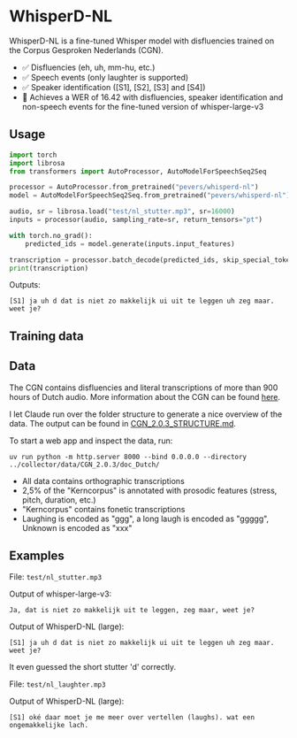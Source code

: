 # WhisperD-NL

WhisperD-NL is a fine-tuned Whisper model with disfluencies trained on the Corpus Gesproken Nederlands (CGN).

- ✅ Disfluencies (eh, uh, mm-hu, etc.)
- ✅ Speech events (only laughter is supported)
- ✅ Speaker identification ([S1], [S2], [S3] and [S4])
- 🧠 Achieves a WER of 16.42 with disfluencies, speaker identification and non-speech events for the fine-tuned version of whisper-large-v3

## Usage

```python
import torch
import librosa
from transformers import AutoProcessor, AutoModelForSpeechSeq2Seq

processor = AutoProcessor.from_pretrained("pevers/whisperd-nl")
model = AutoModelForSpeechSeq2Seq.from_pretrained("pevers/whisperd-nl")

audio, sr = librosa.load("test/nl_stutter.mp3", sr=16000)
inputs = processor(audio, sampling_rate=sr, return_tensors="pt")

with torch.no_grad():
    predicted_ids = model.generate(inputs.input_features)

transcription = processor.batch_decode(predicted_ids, skip_special_tokens=False)[0]
print(transcription)
```

Outputs:

```
[S1] ja uh d dat is niet zo makkelijk ui uit te leggen uh zeg maar. weet je?
```

## Training data



## Data

The CGN contains disfluencies and literal transcriptions of more than 900 hours of Dutch audio. 
More information about the CGN can be found [here](https://taalmaterialen.ivdnt.org/download/tstc-corpus-gesproken-nederlands/).

I let Claude run over the folder structure to generate a nice overview of the data.
The output can be found in [CGN_2.0.3_STRUCTURE.md](./CGN_2.0.3_STRUCTURE.md).

To start a web app and inspect the data, run:

`uv run python -m http.server 8000 --bind 0.0.0.0 --directory ../collector/data/CGN_2.0.3/doc_Dutch/`

- All data contains orthographic transcriptions
- 2,5% of the "Kerncorpus" is annotated with prosodic features (stress, pitch, duration, etc.)
- "Kerncorpus" contains fonetic transcriptions
- Laughing is encoded as "ggg", a long laugh is encoded as "ggggg", Unknown is encoded as "xxx"

## Examples

File: `test/nl_stutter.mp3`

Output of whisper-large-v3:

```
Ja, dat is niet zo makkelijk uit te leggen, zeg maar, weet je?
```

Output of WhisperD-NL (large):

```
[S1] ja uh d dat is niet zo makkelijk ui uit te leggen uh zeg maar. weet je?
```

It even guessed the short stutter 'd' correctly.

File: `test/nl_laughter.mp3`

Output of WhisperD-NL (large):

```
[S1] oké daar moet je me meer over vertellen (laughs). wat een ongemakkelijke lach.
```
